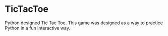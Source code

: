# TicTacToe
Python designed Tic Tac Toe. 
This game was designed as a way to practice Python in a fun interactive way. 
